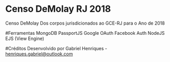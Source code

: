 # Censo DeMolay RJ 2018

Censo DeMolay Dos corpos jurisdicionados ao GCE-RJ para o Ano de 2018

#Ferramentas
MongoDB
PassportJS
Google OAuth
Facebook Auth
NodeJS
EJS (View Engine)


#Créditos
Desenvolvido por Gabriel Henriques - henriques.gabriel@outlook.com
